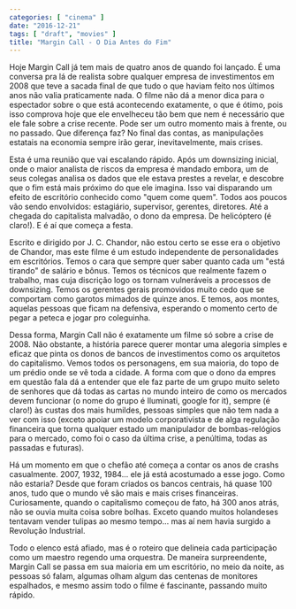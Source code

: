 ```yaml
---
categories: [ "cinema" ]
date: "2016-12-21"
tags: [ "draft", "movies" ]
title: "Margin Call - O Dia Antes do Fim"
---
```

Hoje Margin Call já tem mais de quatro anos de quando foi lançado. É
uma conversa pra lá de realista sobre qualquer empresa de investimentos
em 2008 que teve a sacada final de que tudo o que haviam feito nos
últimos anos não valia praticamente nada. O filme não dá a menor
dica para o espectador sobre o que está acontecendo exatamente, o que
é ótimo, pois isso comprova hoje que ele envelheceu tão bem que nem
é necessário que ele fale sobre a crise recente. Pode ser um outro
momento mais à frente, ou no passado. Que diferença faz? No final
das contas, as manipulações estatais na economia sempre irão gerar,
inevitavelmente, mais crises.

Esta é uma reunião que vai escalando rápido. Após um downsizing
inicial, onde o maior analista de riscos da empresa é mandado embora,
um de seus colegas analisa os dados que ele estava prestes a revelar,
e descobre que o fim está mais próximo do que ele imagina. Isso
vai disparando um efeito de escritório conhecido como "quem come
quem". Todos aos poucos vão sendo envolvidos: estagiário, supervisor,
gerentes, diretores. Até a chegada do capitalista malvadão, o dono da
empresa. De helicóptero (é claro!). E é aí que começa a festa.

Escrito e dirigido por J. C. Chandor, não estou certo se esse era
o objetivo de Chandor, mas este filme é um estudo independente de
personalidades em escritórios. Temos o cara que sempre quer saber
quanto cada um "está tirando" de salário e bônus. Temos os técnicos
que realmente fazem o trabalho, mas cuja discrição logo os tornam
vulneráveis a processos de downsizing. Temos os gerentes gerais
promovidos muito cedo que se comportam como garotos mimados de quinze
anos. E temos, aos montes, aquelas pessoas que ficam na defensiva,
esperando o momento certo de pegar a peteca e jogar pro coleguinha.

Dessa forma, Margin Call não é exatamente um filme só sobre a crise
de 2008. Não obstante, a história parece querer montar uma alegoria
simples e eficaz que pinta os donos de bancos de investimentos como os
arquitetos do capitalismo. Vemos todos os personagens, em sua maioria,
do topo de um prédio onde se vê toda a cidade. A forma com que o dono da
empres em questão fala dá a entender que ele faz parte de um grupo muito
seleto de senhores que dá todas as cartas no mundo inteiro de como os
mercados devem funcionar (o nome do grupo é Iluminati, google for it),
sempre (é claro!) às custas dos mais humildes, pessoas simples que
não tem nada a ver com isso (exceto apoiar um modelo corporativista e
de alga regulação financeira que torna qualquer estado um manipulador
de bombas-relógios para o mercado, como foi o caso da última crise,
a penúltima, todas as passadas e futuras).

Há um momento em que o chefão até começa a contar os anos de
crashs casualmente. 2007, 1932, 1984... ele já está acostumado a esse
jogo. Como não estaria? Desde que foram criados os bancos centrais,
há quase 100 anos, tudo que o mundo vê são mais e mais crises
financeiras. Curiosamente, quando o capitalismo começou de fato, há
300 anos atrás, não se ouvia muita coisa sobre bolhas. Exceto quando
muitos holandeses tentavam vender tulipas ao mesmo tempo... mas aí nem
havia surgido a Revolução Industrial.

Todo o elenco está afiado, mas é o roteiro que delineia cada
participação como um maestro regendo uma orquestra. De maneira
surpreendente, Margin Call se passa em sua maioria em um escritório,
no meio da noite, as pessoas só falam, algumas olham algum das centenas
de monitores espalhados, e mesmo assim todo o filme é fascinante,
passando muito rápido.
